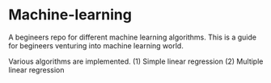 # Machine-learning
A begineers repo for different machine learning algorithms. This is a guide for begineers venturing into machine learning world.

Various algorithms are implemented.
(1) Simple linear regression
(2) Multiple linear regression
